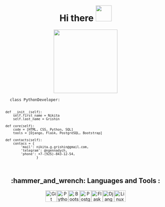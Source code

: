 <h1 align="center">
  Hi there
  <img src="https://media.giphy.com/media/3pZipqyo1sqHDfJGtz/giphy.gif?cid=ecf05e47kdz1ee9tx3yzmgsbfk79wa5itkla09m6mep0loy2&ep=v1_gifs_search&rid=giphy.gif&ct=g" width="50"/>
</h1>
<div id="header" align="center">
   <img src="https://media.giphy.com/media/2IudUHdI075HL02Pkk/giphy.gif?cid=ecf05e47qy0hk6xk9yqhy4gtc37mac6r92pnlt3j7wfo6672&ep=v1_gifs_search&rid=giphy.gif&ct=g" width="200"/>
</div>
<code>
  class PythonDeveloper:

    def __init__(self):
        self.first_name = Nikita
        self.last_name = Grishin

    def core(self):
        code = [HTML, CSS, Python, SQL]
        tools = [Django, Flask, PostgreSQL, Bootstrap]

    def contacts(self):
        contacs = {
            'mail': nikita.g.grishin@gmail.com,
            'telegram': @ngennadych,
            'phone': +7-(925)-843-12-54,
                    }   

</code>

<h2 align="center"> :hammer_and_wrench: Languages and Tools :</h2>
<p align="center">
<a href="https://git-scm.com/" target="_blank" rel="noreferrer"><img src="https://raw.githubusercontent.com/danielcranney/readme-generator/main/public/icons/skills/git-colored.svg" width="36" height="36" alt="Git" /></a><a href="https://www.python.org/" target="_blank" rel="noreferrer"><img src="https://raw.githubusercontent.com/danielcranney/readme-generator/main/public/icons/skills/python-colored.svg" width="36" height="36" alt="Python" /></a><a href="https://getbootstrap.com/" target="_blank" rel="noreferrer"><img src="https://raw.githubusercontent.com/danielcranney/readme-generator/main/public/icons/skills/bootstrap-colored.svg" width="36" height="36" alt="Bootstrap" /></a><a href="https://www.postgresql.org/" target="_blank" rel="noreferrer"><img src="https://raw.githubusercontent.com/danielcranney/readme-generator/main/public/icons/skills/postgresql-colored.svg" width="36" height="36" alt="PostgreSQL" /></a><a href="https://flask.palletsprojects.com/en/2.0.x/" target="_blank" rel="noreferrer"><img src="https://raw.githubusercontent.com/danielcranney/readme-generator/main/public/icons/skills/flask-colored.svg" width="36" height="36" alt="Flask" /></a><a href="https://www.djangoproject.com/" target="_blank" rel="noreferrer"><img src="https://raw.githubusercontent.com/danielcranney/readme-generator/main/public/icons/skills/django-colored.svg" width="36" height="36" alt="Django" /></a><a href="https://www.linux.org" target="_blank" rel="noreferrer"><img src="https://raw.githubusercontent.com/danielcranney/readme-generator/main/public/icons/skills/linux-colored.svg" width="36" height="36" alt="Linux" /></a>
</p>
<!--
**GriNiki/GriNiki** is a ✨ _special_ ✨ repository because its `README.md` (this file) appears on your GitHub profile.

Here are some ideas to get you started:

- 🔭 I’m currently working on ...
- 🌱 I’m currently learning ...
- 👯 I’m looking to collaborate on ...
- 🤔 I’m looking for help with ...
- 💬 Ask me about ...
- 📫 How to reach me: ...
- 😄 Pronouns: ...
- ⚡ Fun fact: ...
-->
